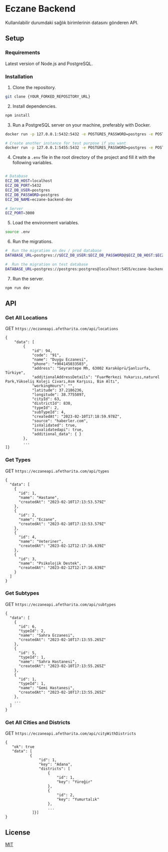# Eczane Backend

Kullanılabilir durumdaki sağlık birimlerinin datasını gönderen API.

## Setup

### Requirements
Latest version of Node.js and PostgreSQL.

### Installation

1. Clone the repository.
```bash
git clone {YOUR_FORKED_REPOSITORY_URL}
```
2. Install dependencies.
```bash
npm install
```

3. Run a PostgreSQL server on your machine, preferably with Docker.
```bash
docker run -p 127.0.0.1:5432:5432 -e POSTGRES_PASSWORD=postgres -e POSTGRES_DB=eczane-backend-dev -e POSTGRES_USER=postgres -e POSTGRES_ROOT_PASSWORD=postgres -d postgres

# Create another instance for test purpose if you want
docker run -p 127.0.0.1:5455:5432 -e POSTGRES_PASSWORD=postgres -e POSTGRES_DB=eczane-backend-test -e POSTGRES_USER=postgres -e POSTGRES_ROOT_PASSWORD=postgres -d postgres

```

4. Create a `.env` file in the root directory of the project and fill it with the following variables.
```bash

# Database
ECZ_DB_HOST=localhost
ECZ_DB_PORT=5432
ECZ_DB_USER=postgres
ECZ_DB_PASSWORD=postgres
ECZ_DB_NAME=eczane-backend-dev

# Server
ECZ_PORT=3000

```

5. Load the environment variables.
```bash
source .env
```

6. Run the migrations.

```bash
#  Run the migration on dev / prod database
DATABASE_URL=postgres://$ECZ_DB_USER:$ECZ_DB_PASSWORD@$ECZ_DB_HOST:$ECZ_DB_PORT/$ECZ_DB_NAME npm run migrate up

#  Run the migration on test database
DATABASE_URL=postgres://postgres:postgres@localhost:5455/eczane-backend-test npm run migrate up
```

7. Run the server.
```bash
npm run dev
```


## API

### Get All Locations

GET `https://eczaneapi.afetharita.com/api/locations`

```
{
    "data": [
        {
            "id": 94,
            "code": "91",
            "name": "Duygu Eczanesi",
            "phone": "+904145033503",
            "address": "Seyrantepe Mh, 63002 Karaköprü/Şanlıurfa, Türkiye",
            "additionalAddressDetails": "FuarMerkezi Yukarısı,naturel Park,Yükseliş Koleji Civarı,Asm Karşısı, Bim Altı",
            "workingHours": "",
            "latitude": 37.2186236,
            "longitude": 38.7755897,
            "cityId": 63,
            "districtId": 830,
            "typeId": 2,
            "subTypeId": 4,
            "createdAt": "2023-02-10T17:18:59.978Z",
            "source": "haberler.com",
            "isValidated": true,
            "isvalidatedapi": true,
            "additional_data": { }
        },
        ...
]}
```


### Get Types

GET `https://eczaneapi.afetharita.com/api/types`

```
{
  "data": [
    {
      "id": 1,
      "name": "Hastane",
      "createdAt": "2023-02-10T17:13:53.579Z"
    },
    {
      "id": 2,
      "name": "Eczane",
      "createdAt": "2023-02-10T17:13:53.579Z"
    },
    {
      "id": 4,
      "name": "Veteriner",
      "createdAt": "2023-02-12T12:17:16.639Z"
    },
    {
      "id": 3,
      "name": "Psikolojik Destek",
      "createdAt": "2023-02-12T12:17:16.639Z"
    }
  ]
}
```

### Get Subtypes

GET `https://eczaneapi.afetharita.com/api/subtypes`

```
{
  "data": [
    {
      "id": 6,
      "typeId": 2,
      "name": "Sahra Eczanesi",
      "createdAt": "2023-02-10T17:13:55.265Z"
    },
    {
      "id": 5,
      "typeId": 1,
      "name": "Sahra Hastanesi",
      "createdAt": "2023-02-10T17:13:55.265Z"
    },
    {
      "id": 1,
      "typeId": 1,
      "name": "Gemi Hastanesi",
      "createdAt": "2023-02-10T17:13:55.265Z"
    },
    ...
  ]
}
```

### Get All Cities and Districts

GET `https://eczaneapi.afetharita.com/api/cityWithDistricts`

```
{
   "ok": true
   "data": [
           {
               "id": 1,
               "key": "Adana",
               "districts": [
                   {
                       "id": 1,
                       "key": "Yüreğir"
                   },
                   {
                       "id": 2,
                       "key": "Yumurtalık"
                   },
                   ...
            ]}]
}
```

## License

[MIT](https://choosealicense.com/licenses/mit/)

